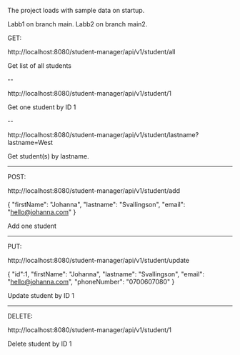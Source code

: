 The project loads with sample data on startup.

Labb1 on branch main.
Labb2 on branch main2.

GET:

http://localhost:8080/student-manager/api/v1/student/all

Get list of all students

--

http://localhost:8080/student-manager/api/v1/student/1

Get one student by ID 1

--

http://localhost:8080/student-manager/api/v1/student/lastname?lastname=West

Get student(s) by lastname.

_____________________________
POST:

http://localhost:8080/student-manager/api/v1/student/add

{
	"firstName": "Johanna",
	"lastname": "Svallingson",
	"email": "hello@johanna.com"
}

Add one student

_____________________________
PUT:

http://localhost:8080/student-manager/api/v1/student/update

{
        "id":1,
        "firstName": "Johanna",
    	"lastname": "Svallingson",
    	"email": "hello@johanna.com",
    	"phoneNumber": "0700607080"
}

Update student by ID 1

_____________________________
DELETE:

http://localhost:8080/student-manager/api/v1/student/1

Delete student by ID 1